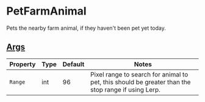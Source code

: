 # PetFarmAnimal

Pets the nearby farm animal, if they haven't been pet yet today.

## [Args](~/api/TrinketTinker.Models.AbilityArgs.PosRangeArgs.yml)

| Property | Type | Default | Notes |
| -------- | ---- | ------- | ----- |
| `Range` | int | 96 | Pixel range to search for animal to pet, this should be greater than the stop range if using Lerp. |

